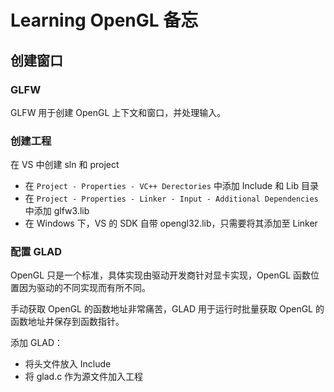 # Learning OpenGL 备忘

## 创建窗口

### GLFW

GLFW 用于创建 OpenGL 上下文和窗口，并处理输入。

### 创建工程

在 VS 中创建 sln 和 project

- 在 `Project - Properties - VC++ Derectories`  中添加 Include 和 Lib 目录
- 在 `Project - Properties - Linker - Input - Additional Dependencies` 中添加 glfw3.lib
- 在 Windows 下，VS 的 SDK 自带 opengl32.lib，只需要将其添加至 Linker

### 配置 GLAD

OpenGL 只是一个标准，具体实现由驱动开发商针对显卡实现，OpenGL 函数位置因为驱动的不同实现而有所不同。

手动获取 OpenGL 的函数地址非常痛苦，GLAD 用于运行时批量获取 OpenGL 的函数地址并保存到函数指针。

添加 GLAD：

- 将头文件放入 Include
- 将 glad.c 作为源文件加入工程


